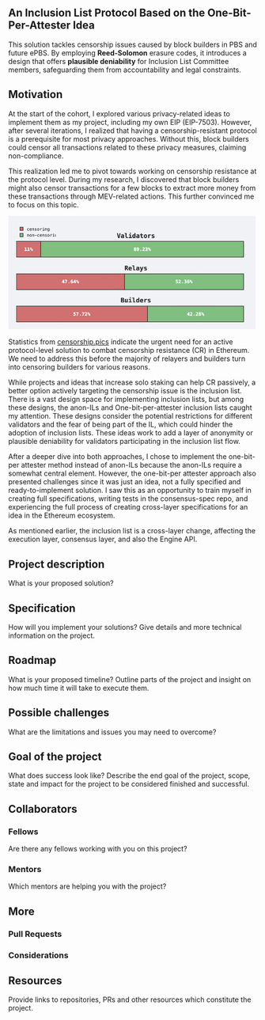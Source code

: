 ## An Inclusion List Protocol Based on the One-Bit-Per-Attester Idea

This solution tackles censorship issues caused by block builders in PBS and future ePBS. By employing **Reed-Solomon** erasure codes, it introduces a design that offers **plausible deniability** for Inclusion List Committee members, safeguarding them from accountability and legal constraints.

## Motivation

At the start of the cohort, I explored various privacy-related ideas to implement them as my project, including my own EIP (EIP-7503). However, after several iterations, I realized that having a censorship-resistant protocol is a prerequisite for most privacy approaches. Without this, block builders could censor all transactions related to these privacy measures, claiming non-compliance.

This realization led me to pivot towards working on censorship resistance at the protocol level. During my research, I discovered that block builders might also censor transactions for a few blocks to extract more money from these transactions through MEV-related actions. This further convinced me to focus on this topic.


<img src="https://raw.githubusercontent.com/irnb/board/main/img/newplot.png" alt="Censorship Statistics" width="500"/>

<br>

Statistics from [censorship.pics](https://censorship.pics/) indicate the urgent need for an active protocol-level solution to combat censorship resistance (CR) in Ethereum. We need to address this before the majority of relayers and builders turn into censoring builders for various reasons.

While projects and ideas that increase solo staking can help CR passively, a better option actively targeting the censorship issue is the inclusion list. There is a vast design space for implementing inclusion lists, but among these designs, the anon-ILs and One-bit-per-attester inclusion lists caught my attention. These designs consider the potential restrictions for different validators and the fear of being part of the IL, which could hinder the adoption of inclusion lists. These ideas work to add a layer of anonymity or plausible deniability for validators participating in the inclusion list flow.

After a deeper dive into both approaches, I chose to implement the one-bit-per attester method instead of anon-ILs because the anon-ILs require a somewhat central element. However, the one-bit-per attester approach also presented challenges since it was just an idea, not a fully specified and ready-to-implement solution. I saw this as an opportunity to train myself in creating full specifications, writing tests in the consensus-spec repo, and experiencing the full process of creating cross-layer specifications for an idea in the Ethereum ecosystem.

As mentioned earlier, the inclusion list is a cross-layer change, affecting the execution layer, consensus layer, and also the Engine API.


## Project description

What is your proposed solution? 

## Specification

How will you implement your solutions? Give details and more technical information on the project.

## Roadmap

What is your proposed timeline? Outline parts of the project and insight on how much time it will take to execute them.

## Possible challenges

What are the limitations and issues you may need to overcome?

## Goal of the project

What does success look like? Describe the end goal of the project, scope, state and impact for the project to be considered finished and successful.

## Collaborators

### Fellows 

Are there any fellows working with you on this project? 

### Mentors

Which mentors are helping you with the project? 

## More
### Pull Requests

### Considerations

## Resources

Provide links to repositories, PRs and other resources which constitute the project.
